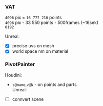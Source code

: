### VAT  
`4096` pix = `16 777 216` points  
`4096` pix - 33 550 points - 500frames (~16sek)    
`8192`    

Unreal:  
- [x] precise uvs on mesh  
- [x] world space nm on material  
### PivotPainter
Houdini:
- `s@name`,`v@N` - on points and parts  
Unreal:  
- [ ] connvert scene      
